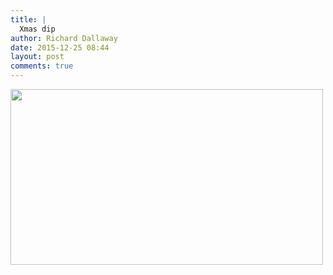 ```yaml
---
title: |
  Xmas dip
author: Richard Dallaway
date: 2015-12-25 08:44
layout: post
comments: true
---
```


<div><a href="http://static.skitters.dallaway.com/tp_DSC_0230.JPG"><img src="http://static.skitters.dallaway.com/tp_thumb_DSC_0230.JPG" width="500" height="281"/></a></div>


  
      
